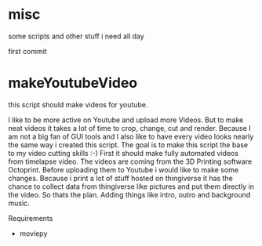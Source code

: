 misc
====

some scripts and other stuff i need all day

first commit

makeYoutubeVideo
====
this script should make videos for youtube. 

I like to be more active on Youtube and upload more Videos. But to make neat videos it takes a lot of time to crop, change, cut and render. Because I am not a big fan of GUI tools and I also like to have every video looks nearly the same way i created this script. The goal is to make this script the base to my video cutting skills :-)
First it should make fully automated videos from timelapse video. The videos are coming from the 3D Printing software Octoprint. Before uploading them to Youtube i would like to make some changes. Because i print a lot of stuff hosted on thingiverse it has the chance to collect data from thingiverse like pictures and put them directly in the video. So thats the plan. Adding things like intro, outro and background music.

Requirements
* moviepy

